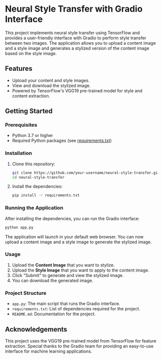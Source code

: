 
# Neural Style Transfer with Gradio Interface

This project implements neural style transfer using TensorFlow and provides a user-friendly interface with Gradio to perform style transfer between two images. The application allows you to upload a content image and a style image and generates a stylized version of the content image based on the style image.

## Features
- Upload your content and style images.
- View and download the stylized image.
- Powered by TensorFlow's VGG19 pre-trained model for style and content extraction.

## Getting Started

### Prerequisites

- Python 3.7 or higher
- Required Python packages (see [requirements.txt](requirements.txt))

### Installation

1. Clone this repository:

   ```bash
   git clone https://github.com/your-username/neural-style-transfer.git
   cd neural-style-transfer
   ```

2. Install the dependencies:

   ```bash
   pip install -r requirements.txt
   ```

### Running the Application

After installing the dependencies, you can run the Gradio interface:

```bash
python app.py
```

The application will launch in your default web browser. You can now upload a content image and a style image to generate the stylized image.

### Usage

1. Upload the **Content Image** that you want to stylize.
2. Upload the **Style Image** that you want to apply to the content image.
3. Click "Submit" to generate and view the stylized image.
4. You can download the generated image.

### Project Structure

- `app.py`: The main script that runs the Gradio interface.
- `requirements.txt`: List of dependencies required for the project.
- `README.md`: Documentation for the project.

## Acknowledgements

This project uses the VGG19 pre-trained model from TensorFlow for feature extraction. Special thanks to the Gradio team for providing an easy-to-use interface for machine learning applications.
```
